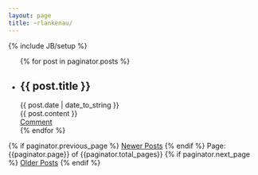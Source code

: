 ```yaml
---
layout: page
title: ~rlankenau/ 
---
```

{% include JB/setup %}

<ul class="posts">
  {% for post in paginator.posts %}
    <li>
	<H2>{{ post.title }}</H2> 
	<div>{{ post.date | date_to_string }}</div>
	<div>{{ post.content }}</div>
	<div><a href="{{ BASE_PATH }}{{ post.url }}">Comment</a></div>
	</li>
  {% endfor %}
</ul>
<!-- Pagination links -->
<div class="pagination">
  {% if paginator.previous_page %}
    <a href="/page{{paginator.previous_page}}" class="previous">Newer Posts</a>
  {% endif %}
  <span class="page_number ">Page: {{paginator.page}} of {{paginator.total_pages}}</span>
  {% if paginator.next_page %}
    <a href="/page{{paginator.next_page}}" class="next ">Older Posts</a>
  {% endif %}
</div>

